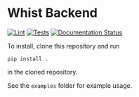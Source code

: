 # Whist Backend

[![Lint](https://github.com/Danie-1/whist_backend/actions/workflows/lint.yml/badge.svg)](https://github.com/Danie-1/whist_backend/actions/workflows/lint.yml)
[![Tests](https://github.com/Danie-1/whist_backend/actions/workflows/tests.yml/badge.svg)](https://github.com/Danie-1/whist_backend/actions/workflows/tests.yml)
[![Documentation Status](https://readthedocs.org/projects/whist-backend/badge/?version=latest)](https://whist-backend.readthedocs.io/en/latest/?badge=latest)

To install, clone this repository and run
```
pip install .
```
in the cloned repository.

See the `examples` folder for example usage.
